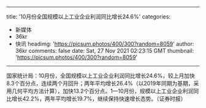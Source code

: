 
---
title: '10月份全国规模以上工业企业利润同比增长24.6%'
categories: 
 - 新媒体
 - 36kr
 - 快讯
headimg: 'https://picsum.photos/400/300?random=8059'
author: 36kr
comments: false
date: Sat, 27 Nov 2021 02:23:15 GMT
thumbnail: 'https://picsum.photos/400/300?random=8059'
---

<div>   
国家统计局：10月份，全国规模以上工业企业利润同比增长24.6%，较上月加快8.3个百分点，连续两个月回升；两年平均增长26.4%（以2019年同期为基期，采用几何平均方法计算），加快13.2个百分点。1—10月份，规模以上工业企业利润同比增长42.2%，两年平均增长19.7%，继续保持快速增长态势。（证券时报）  
</div>
            